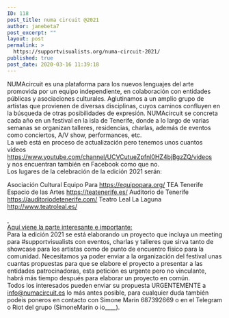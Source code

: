 ```yaml
---
ID: 118
post_title: numa circuit @2021
author: janebeta7
post_excerpt: ""
layout: post
permalink: >
  https://supportvisualists.org/numa-circuit-2021/
published: true
post_date: 2020-03-16 11:39:18
---
```

<div>NUMAcircuit es una plataforma para los nuevos lenguajes del arte promovida por un equipo independiente, en colaboración con entidades públicas y asociaciones culturales. Aglutinamos a un amplio grupo de artistas que provienen de diversas disciplinas, cuyos caminos confluyen en la búsqueda de otras posibilidades de expresión. NUMAcircuit se concreta cada año en un festival en la isla de Tenerife, donde a lo largo de varias semanas se organizan talleres, residencias, charlas, además de eventos como conciertos, A/V show, performances, etc.</div>
<div></div>
<div>La web está en proceso de actualización pero tenemos unos cuantos vídeos
<a href="https://www.youtube.com/channel/UCVCutueZpfnl0HZ4bjBgzZQ/videos">https://www.youtube.com/channel/UCVCutueZpfnl0HZ4bjBgzZQ/videos</a></div>
<div>y nos encuentran también en Facebook como que no.</div>
<div></div>
<div>Los lugares de la celebración de la edición 2021 serán:

Asociación Cultural Equipo Para <a href="https://equipopara.org/">https://equipopara.org/</a>
TEA Tenerife Espacio de las Artes <a href="https://teatenerife.es/">https://teatenerife.es/</a>
Auditorio de Tenerife <a href="https://auditoriodetenerife.com/">https://auditoriodetenerife.com/</a>
Teatro Leal La Laguna <a href="http://www.teatroleal.es/">http://www.teatroleal.es/</a></div>
<div><u> </u></div>
<div><u>Aquí viene la parte interesante e importante:</u></div>
<div>Para la edición 2021 se está elaborando un proyecto que incluya un meeting para #supportvisualists con eventos, charlas y talleres que sirva tanto de showcase para los artistas como de punto de encuentro físico para la comunidad.
Necesitamos ya poder enviar a la organización del festival unas cuantas propuestas para que se elabore el proyecto a presentar a las entidades patrocinadoras, esta petición es urgente pero no vinculante, habrá más tiempo después para elaborar un proyecto en común.</div>
<div></div>
<div>Todos los interesados pueden enviar su propuesta URGENTEMENTE a <a href="mailto:info@numacircuit.es">info@numacircuit.es</a> lo más antes posible, para cualquier duda también podeis poneros en contacto con Simone Marin 687392669 o en el Telegram o Riot del grupo (SimoneMarin o io____).</div>